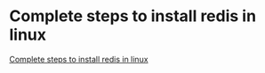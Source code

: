 # Complete steps to install redis in linux
[Complete steps to install redis in linux](https://aiwithcloud.com/2022/09/19/complete_steps_to_install_redis_in_linux/)